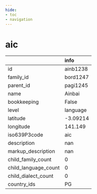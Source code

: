 ```yaml
---
hide:
- toc
- navigation
---
```

# aic
|                      | info     |
|:---------------------|:---------|
| id                   | ainb1238 |
| family_id            | bord1247 |
| parent_id            | pagi1245 |
| name                 | Ainbai   |
| bookkeeping          | False    |
| level                | language |
| latitude             | -3.09214 |
| longitude            | 141.149  |
| iso639P3code         | aic      |
| description          | nan      |
| markup_description   | nan      |
| child_family_count   | 0        |
| child_language_count | 0        |
| child_dialect_count  | 0        |
| country_ids          | PG       |